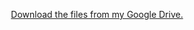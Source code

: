 <p align="center"><a href="https://drive.google.com/drive/folders/1JS3V8fwQySpfJ-Ob1eTs9WJ1b4UwNTwj?usp=sharing">Download the files from my Google Drive.</a></p>